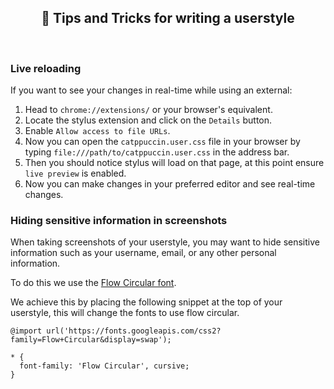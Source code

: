 <p align="center">
  <h2 align="center">📖 Tips and Tricks for writing a userstyle</h2>
</p>

&nbsp;

### Live reloading

If you want to see your changes in real-time while using an external:

1. Head to `chrome://extensions/` or your browser's equivalent.
2. Locate the stylus extension and click on the `Details` button.
3. Enable `Allow access to file URLs`.
4. Now you can open the `catppuccin.user.css` file in your browser by typing `file:///path/to/catppuccin.user.css` in the address bar.
5. Then you should notice stylus will load on that page, at this point ensure `live preview` is enabled.
6. Now you can make changes in your preferred editor and see real-time changes.


### Hiding sensitive information in screenshots

When taking screenshots of your userstyle, you may want to hide sensitive information such as your username, email, or any other personal information.

To do this we use the [Flow Circular font](https://fonts.google.com/specimen/Flow+Circular). 

We achieve this by placing the following snippet at the top of your userstyle, this will change the fonts to use flow circular.

```less
@import url('https://fonts.googleapis.com/css2?family=Flow+Circular&display=swap');

* {
  font-family: 'Flow Circular', cursive;
}
```

